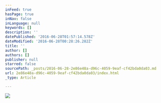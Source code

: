 ```yaml
---
inFeed: true
hasPage: true
inNav: false
inLanguage: null
keywords: []
description: ''
datePublished: '2016-06-28T01:57:14.578Z'
dateModified: '2016-06-28T00:28:26.282Z'
title: ''
author: []
authors: []
publisher: null
starred: false
sourcePath: _posts/2016-06-28-2e86e48a-d96c-4059-9eaf-cf42bda0da03.md
url: 2e86e48a-d96c-4059-9eaf-cf42bda0da03/index.html
_type: Article

---
```

![](https://the-grid-user-content.s3-us-west-2.amazonaws.com/eeb047a9-66a2-4097-a8c9-d9c134abe024.jpg)